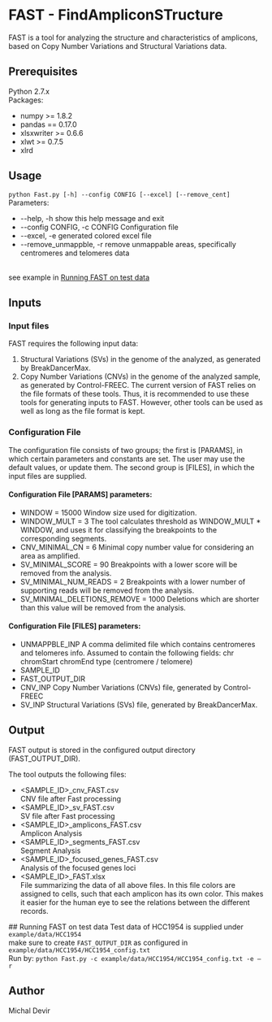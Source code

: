 # FAST - FindAmpliconSTructure

FAST is a tool for analyzing the structure and characteristics of amplicons, based on Copy Number Variations and Structural Variations data.

## Prerequisites
Python 2.7.x
<br>
Packages:
<br>
- numpy >= 1.8.2
- pandas == 0.17.0<br>
- xlsxwriter >= 0.6.6<br>
- xlwt >= 0.7.5<br>
- xlrd<br>

## Usage
`python Fast.py [-h] --config CONFIG [--excel] [--remove_cent]`
<br>
Parameters:
- --help, -h				show this help message and exit
-	--config CONFIG, -c CONFIG	Configuration file
-	--excel, -e           			generated colored excel file
-	--remove_unmappble, -r     	remove unmappable areas, specifically centromeres and telomeres data
<br>
see example in <a href="#test_data">Running FAST on test data</a>

## Inputs
### Input files
FAST requires the following input data:
1. Structural Variations (SVs) in the genome of the analyzed, as generated by BreakDancerMax.
2. Copy Number Variations (CNVs) in the genome of the analyzed sample, as generated by Control-FREEC.
The current version of FAST relies on the file formats of these tools. Thus, it is recommended to use these tools for generating inputs to FAST. However, other tools can be used as well as long as the file format is kept.

### Configuration File
The configuration file consists of two groups; the first is [PARAMS], in which certain parameters and constants are set. The user may use the default values, or update them. The second group is [FILES], in which the input files are supplied.

#### Configuration File [PARAMS] parameters:
-	WINDOW = 15000
Window size used for digitization.
-	WINDOW_MULT = 3
The tool calculates threshold as WINDOW_MULT * WINDOW, and uses it for classifying the breakpoints to the corresponding segments.
-	CNV_MINIMAL_CN = 6
Minimal copy number value for considering an area as amplified.
-	SV_MINIMAL_SCORE = 90
Breakpoints with a lower score will be removed from the analysis.
-	SV_MINIMAL_NUM_READS = 2
Breakpoints with a lower number of supporting reads will be removed from the analysis.
-	SV_MINIMAL_DELETIONS_REMOVE = 1000
Deletions which are shorter than this value will be removed from the analysis.

#### Configuration File [FILES] parameters:
-	UNMAPPBLE_INP
A comma delimited file which contains centromeres and telomeres info. Assumed to contain the following fields:
chr
chromStart
chromEnd
type (centromere / telomere)
-	SAMPLE_ID
-	FAST_OUTPUT_DIR
-	CNV_INP
Copy Number Variations (CNVs) file, generated by Control-FREEC
-	SV_INP
Structural Variations (SVs) file, generated by BreakDancerMax.

## Output
FAST output is stored in the configured output directory (FAST_OUTPUT_DIR). 

The tool outputs the following files:
-	<SAMPLE_ID>_cnv_FAST.csv
<br>CNV file after Fast processing
-	<SAMPLE_ID>_sv_FAST.csv
<br>SV file after Fast processing 
-	<SAMPLE_ID>_amplicons_FAST.csv
<br>Amplicon Analysis
-	<SAMPLE_ID>_segments_FAST.csv
<br>Segment Analysis
-	<SAMPLE_ID>_focused_genes_FAST.csv
<br>Analysis of the focused genes loci
-	<SAMPLE_ID>_FAST.xlsx
<br>File summarizing the data of all above files. In this file colors are assigned to cells, such that each amplicon has its own color.  This makes it easier for the human eye to see the relations between the different records.

<a name="test_data">## Running FAST on test data</a>
Test data of HCC1954 is supplied under `example/data/HCC1954`
<br>
make sure to create `FAST_OUTPUT_DIR` as configured in `example/data/HCC1954/HCC1954_config.txt`
<br>
Run by:  `python Fast.py -c example/data/HCC1954/HCC1954_config.txt -e –r`

## Author
Michal Devir

